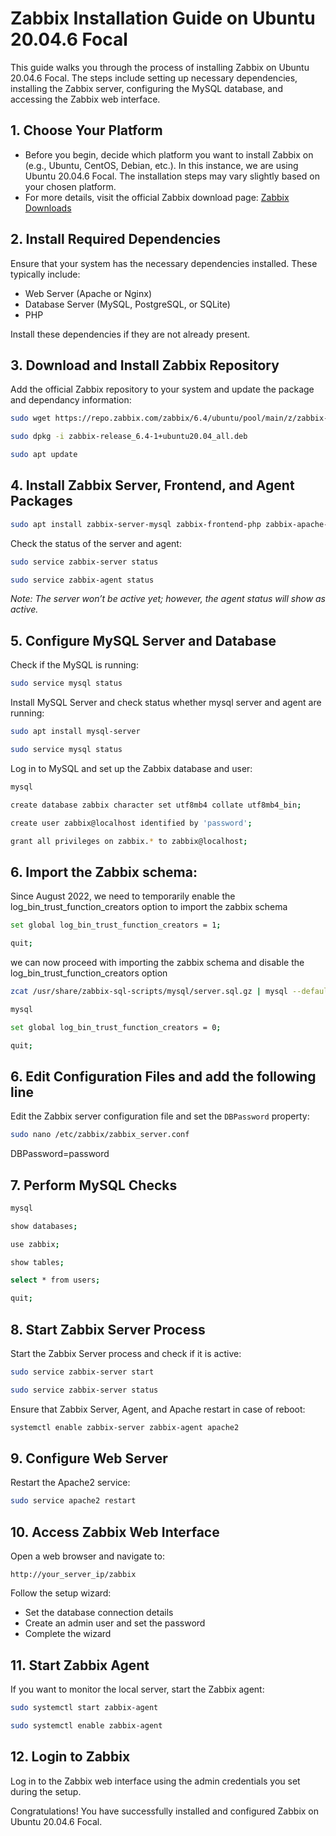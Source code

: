 # Zabbix Installation Guide on Ubuntu 20.04.6 Focal

This guide walks you through the process of installing Zabbix on Ubuntu 20.04.6 Focal. The steps include setting up necessary dependencies, installing the Zabbix server, configuring the MySQL database, and accessing the Zabbix web interface.

## 1. Choose Your Platform

- Before you begin, decide which platform you want to install Zabbix on (e.g., Ubuntu, CentOS, Debian, etc.). In this instance, we are using Ubuntu 20.04.6 Focal. The installation steps may vary slightly based on your chosen platform.
- For more details, visit the official Zabbix download page: [Zabbix Downloads](https://www.zabbix.com/download)

## 2. Install Required Dependencies

Ensure that your system has the necessary dependencies installed. These typically include:

- Web Server (Apache or Nginx)
- Database Server (MySQL, PostgreSQL, or SQLite)
- PHP

Install these dependencies if they are not already present.

## 3. Download and Install Zabbix Repository

Add the official Zabbix repository to your system and update the package and dependancy information:

```bash
sudo wget https://repo.zabbix.com/zabbix/6.4/ubuntu/pool/main/z/zabbix-release/zabbix-release_6.4-1+ubuntu20.04_all.deb
```

```bash
sudo dpkg -i zabbix-release_6.4-1+ubuntu20.04_all.deb
```

```bash
sudo apt update
```

## 4. Install Zabbix Server, Frontend, and Agent Packages

```bash
sudo apt install zabbix-server-mysql zabbix-frontend-php zabbix-apache-conf zabbix-agent
```

Check the status of the server and agent:

```bash
sudo service zabbix-server status
```

```bash
sudo service zabbix-agent status
```

*Note: The server won’t be active yet; however, the agent status will show as active.*

## 5. Configure MySQL Server and Database

Check if the MySQL is running:

```bash
sudo service mysql status
```

Install MySQL Server and check status whether mysql server and agent are running:

```bash
sudo apt install mysql-server
```

```bash
sudo service mysql status
```

Log in to MySQL and set up the Zabbix database and user:

```bash
mysql
```

```bash
create database zabbix character set utf8mb4 collate utf8mb4_bin;
```

```bash
create user zabbix@localhost identified by 'password';
```

```bash
grant all privileges on zabbix.* to zabbix@localhost;
```


## 6. Import the Zabbix schema:

Since August 2022, we need to temporarily enable the log_bin_trust_function_creators option to import the zabbix schema

```bash
set global log_bin_trust_function_creators = 1;
```

```bash
quit;
```

we can now proceed with importing the zabbix schema and disable the log_bin_trust_function_creators option

```bash
zcat /usr/share/zabbix-sql-scripts/mysql/server.sql.gz | mysql --default-character-set=utf8mb4 -uzabbix -p zabbix
```

```bash
mysql
```

```bash
set global log_bin_trust_function_creators = 0;
```

```bash
quit;
```

## 6. Edit Configuration Files and add the following line

Edit the Zabbix server configuration file and set the `DBPassword` property:

```bash
sudo nano /etc/zabbix/zabbix_server.conf
```

DBPassword=password


## 7. Perform MySQL Checks

```bash
mysql
```

```bash
show databases;
```

```bash
use zabbix;
```

```bash
show tables;
```

```bash
select * from users;
```

```bash
quit;
```

## 8. Start Zabbix Server Process

Start the Zabbix Server process and check if it is active:

```bash
sudo service zabbix-server start
```

```bash
sudo service zabbix-server status
```

Ensure that Zabbix Server, Agent, and Apache restart in case of reboot:

```bash
systemctl enable zabbix-server zabbix-agent apache2
```

## 9. Configure Web Server

Restart the Apache2 service:

```bash
sudo service apache2 restart
```


## 10. Access Zabbix Web Interface

Open a web browser and navigate to:

```
http://your_server_ip/zabbix
```

Follow the setup wizard:

- Set the database connection details
- Create an admin user and set the password
- Complete the wizard

## 11. Start Zabbix Agent

If you want to monitor the local server, start the Zabbix agent:

```bash
sudo systemctl start zabbix-agent
```

```bash
sudo systemctl enable zabbix-agent
```

## 12. Login to Zabbix

Log in to the Zabbix web interface using the admin credentials you set during the setup.

Congratulations! You have successfully installed and configured Zabbix on Ubuntu 20.04.6 Focal.
